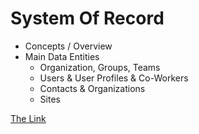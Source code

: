 # System Of Record

- Concepts / Overview
- Main Data Entities
  - Organization, Groups, Teams
  - Users & User Profiles & Co-Workers
  - Contacts & Organizations
  - Sites

[The Link](/esp-fundamentals/in-the-cloud/availability)

